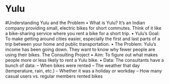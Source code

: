 # Yulu
#Understanding Yulu and the Problem
• What is Yulu? It’s an Indian company providing small, electric bikes for short commutes.
Think of it like a bike-sharing service where you rent a bike for a short trip.
• Yulu’s Goal: To make getting around cities easier, especially the first and last parts of a
trip between your home and public transportation.
• The Problem: Yulu’s income has been going down. They want to know why fewer people
are using their bikes.
The Consulting Project
• Aim: To figure out what makes people more or less likely to rent a Yulu bike.
• Data: The consultants have a bunch of data:
– When bikes were rented
– The weather that day (temperature, rain, etc.)
– Whether it was a holiday or workday
– How many casual users vs. regular members rented bikes
